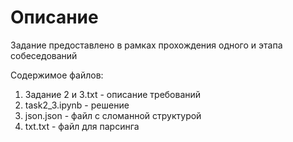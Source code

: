 # Описание
Задание предоставлено в рамках прохождения одного и этапа собеседований

Содержимое файлов: 
1. Задание 2 и 3.txt - описание требований
2. task2_3.ipynb - решение
3. json.json - файл с сломанной структурой 
4. txt.txt - файл для парсинга
